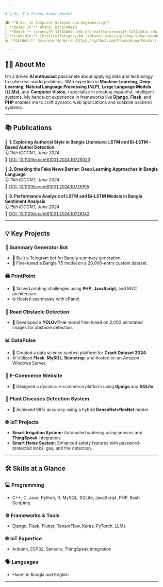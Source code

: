 ```yaml
---

# 🌟 Hi, I'm Pronoy Kumar Mondal

🎓 **B.Sc. in Computer Science and Engineering**  
📍 **Based in:** Dhaka, Bangladesh  
📧 **Email:** [pronoy15-14744@diu.edu.bd](mailto:pronoy15-14744@diu.edu.bd)  
🔗 **LinkedIn:** [Profile](https://bd.linkedin.com/in/pronoy-kumar-mondal-ba9295267)  
💻 **GitHub:** [Explore My Work](https://github.com/PronoyKumarMondal)

---
```


## 🧑‍💻 About Me
I’m a driven **AI enthusiast** passionate about applying data and technology to solve real-world problems. With expertise in **Machine Learning**, **Deep Learning**, **Natural Language Processing (NLP)**, **Large Language Models (LLMs)**, and **Computer Vision**, I specialize in creating impactful, intelligent systems. My hands-on experience in frameworks like **Django**, **Flask**, and **PHP** enables me to craft dynamic web applications and scalable backend systems.

---

## 📚 Publications
📖 **1. Exploring Authorial Style in Bangla Literature: LSTM and Bi-LSTM -Based Author Detection**  
   🗓️ *15th ICCCNT, June 2024*  
   🔗 [DOI: 10.1109/icccnt61001.2024.10725023](https://doi.org/10.1109/icccnt61001.2024.10725023)

📖 **2. Breaking the Fake News Barrier: Deep Learning Approaches in Bangla Language**  
   🗓️ *15th ICCCNT, June 2024*  
   🔗 [DOI: 10.1109/icccnt61001.2024.10725195](https://doi.org/10.1109/icccnt61001.2024.10725195)

📖 **3. Performance Analysis of LSTM and Bi-LSTM Models in Bangla Sentiment Analysis**  
   🗓️ *15th ICCCNT, June 2024*  
   🔗 [DOI: 10.1109/icccnt61001.2024.10726142](https://doi.org/10.1109/icccnt61001.2024.10726142)

---

## 💡 Key Projects

### 🤖 **Summary Generator Bot**
- 📌 Built a Telegram bot for Bangla summary generation.
- 🎯 Fine-tuned a Bangla T5 model on a 20,000-entry custom dataset.

### 🖨️ **PrintPoint**
- 📌 Solved printing challenges using **PHP**, **JavaScript**, and MVC architecture.
- 🌐 Hosted seamlessly with cPanel.

### 🚗 **Road Obstacle Detection**
- 📌 Developed a **YOLOv11-m** model fine-tuned on 2,000 annotated images for obstacle detection.

### 📊 **DataPulse**
- 📌 Created a data science contest platform for **Crack Dataset 2024**.
- ⚙️ Utilized **Flask**, **MySQL**, **Bootstrap**, and hosted on an Amazon Windows Server.

### 🛒 **E-Commerce Website**
- 📌 Designed a dynamic e-commerce platform using **Django** and **SQLite**.

### 🌱 **Plant Diseases Detection System**
- 📌 Achieved 98% accuracy using a hybrid **DenseNet+ResNet** model.

### 🌐 **IoT Projects**
- **Smart Irrigation System:** Automated watering using sensors and **ThingSpeak** integration.
- **Smart Home System:** Enhanced safety features with password-protected locks, gas, and fire detection.

---

## 🛠️ Skills at a Glance

### 💻 **Programming**
- C++, C, Java, Python, R, MySQL, SQLite, JavaScript, PHP, Bash Scripting

### ⚙️ **Frameworks & Tools**
- Django, Flask, Flutter, TensorFlow, Keras, PyTorch, LLMs

### 🌐 **IoT Expertise**
- Arduino, ESP32, Sensors, ThingSpeak integration

### 🗣️ **Languages**
- Fluent in Bangla and English

---

